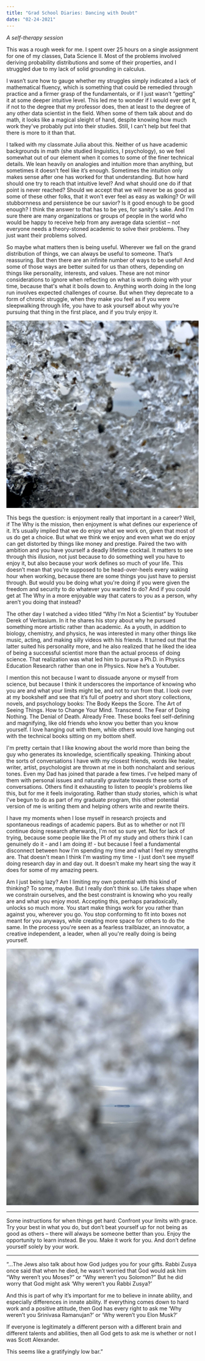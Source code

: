 ```yaml
---
title: "Grad School Diaries: Dancing with Doubt"
date: "02-24-2021"
---
```


*A self-therapy session*

This was a rough week for me. I spent over 25 hours on a single assignment for one of my classes, Data Science II. Most of the problems involved deriving probability distributions and some of their properties, and I struggled due to my lack of solid grounding in calculus.

I wasn’t sure how to gauge whether my struggles simply indicated a lack of mathematical fluency, which is something that could be remedied through practice and a firmer grasp of the fundamentals, or if I just wasn’t “getting” it at some deeper intuitive level. This led me to wonder if I would ever get it, if not to the degree that my professor does, then at least to the degree of any other data scientist in the field. When some of them talk about and do math, it looks like a magical sleight of hand, despite knowing how much work they've probably put into their studies. Still, I can't help but feel that there is more to it than that.

I talked with my classmate Julia about this. Neither of us have academic backgrounds in math (she studied linguistics, I psychology), so we feel somewhat out of our element when it comes to some of the finer technical details. We lean heavily on analogies and intuition more than anything, but sometimes it doesn’t feel like it’s enough. Sometimes the intuition only makes sense after one has worked for that understanding. But how hard should one try to reach that intuitive level? And what should one do if that point is never reached? Should we accept that we will never be as good as some of these other folks, that it won't ever feel as easy as walking? Or will stubbornness and persistence be our savior? Is it good enough to be good enough? I think the answer to that has to be yes, for sanity's sake. And I'm sure there are many organizations or groups of people in the world who would be happy to receive help from any average data scientist – not everyone needs a theory-stoned academic to solve their problems. They just want their problems solved.

So maybe what matters then is being useful. Wherever we fall on the grand distribution of things, we can always be useful to someone. That’s reassuring. But then there are an infinite number of ways to be useful! And some of those ways are better suited for us than others, depending on things like personality, interests, and values. These are not minor considerations to ignore when reflecting on what is worth doing with your time, because that's what it boils down to. Anything worth doing in the long run involves expected challenges of course. But when they deprecate to a form of chronic struggle, when they make you feel as if you were sleepwalking through life, you have to ask yourself about why you’re pursuing that thing in the first place, and if you truly enjoy it.

![](/photos/doubt1.jpg)

This begs the question: is enjoyment really that important in a career? Well, if The Why is the mission, then enjoyment is what defines our experience of it. It’s usually implied that we do enjoy what we work on, given that most of us do get a choice. But what we think we enjoy and even what we do enjoy can get distorted by things like money and prestige. Paired the two with ambition and you have yourself a deadly lifetime cocktail. It matters to see through this illusion, not just because to do something well you have to enjoy it, but also because your work defines so much of your life. This doesn’t mean that you’re supposed to be head-over-heels every waking hour when working, because there are some things you just have to persist through. But would you be doing what you're doing if you were given the freedom and security to do whatever you wanted to do? And if you could get at The Why in a more enjoyable way that caters to you as a person, why aren’t you doing that instead?

The other day I watched a video titled “Why I’m Not a Scientist” by Youtuber Derek of Veritasium. In it he shares his story about why he pursued something more artistic rather than academic. As a youth, in addition to biology, chemistry, and physics, he was interested in many other things like music, acting, and making silly videos with his friends. It turned out that the latter suited his personality more, and he also realized that he liked the idea of being a successful scientist more than the actual process of doing science. That realization was what led him to pursue a Ph.D. in Physics Education Research rather than one in Physics. Now he’s a Youtuber.

I mention this not because I want to dissuade anyone or myself from science, but because I think it underscores the importance of knowing who you are and what your limits might be, and not to run from that. I look over at my bookshelf and see that it’s full of poetry and short story collections, novels, and psychology books: The Body Keeps the Score. The Art of Seeing Things. How to Change Your Mind. Transcend. The Fear of Doing Nothing. The Denial of Death. Already Free. These books feel self-defining and magnifying, like old friends who know you better than you know yourself. I love hanging out with them, while others would love hanging out with the technical books sitting on my bottom shelf.

I'm pretty certain that I like knowing about the world more than being the guy who generates its knowledge, scientifically speaking. Thinking about the sorts of conversations I have with my closest friends, words like healer, writer, artist, psychologist are thrown at me in both nonchalant and serious tones. Even my Dad has joined that parade a few times. I’ve helped many of them with personal issues and naturally gravitate towards these sorts of conversations. Others find it exhausting to listen to people's problems like this, but for me it feels invigorating. Rather than study stories, which is what I’ve begun to do as part of my graduate program, this other potential version of me is writing them and helping others write and rewrite theirs.

I have my moments when I lose myself in research projects and spontaneous readings of academic papers. But as to whether or not I’ll continue doing research afterwards, I'm not so sure yet. Not for lack of trying, because some people like the PI of my study and others think I can genuinely do it - and I am doing it! - but because I feel a fundamental disconnect between how I'm spending my time and what I feel my strengths are. That doesn't mean I think I'm wasting my time - I just don't see myself doing research day in and day out. It doesn't make my heart sing the way it does for some of my amazing peers.

Am I just being lazy? Am I limiting my own potential with this kind of thinking? To some, maybe. But I really don’t think so. Life takes shape when we constrain ourselves, and the best constraint is knowing who you really are and what you enjoy most. Accepting this, perhaps paradoxically, unlocks so much more. You start make things work for you rather than against you, wherever you go. You stop conforming to fit into boxes not meant for you anyways, while creating more space for others to do the same. In the process you're seen as a fearless trailblazer, an innovator, a creative independent, a leader, when all you're really doing is being yourself.

![](/photos/doubt2.jpg)

---

Some instructions for when things get hard: Confront your limits with grace. Try your best in what you do, but don’t beat yourself up for not being as good as others – there will always be someone better than you. Enjoy the opportunity to learn instead. Be you. Make it work for you. And don’t define yourself solely by your work.

---

“…The Jews also talk about how God judges you for your gifts. Rabbi Zusya once said that when he died, he wasn’t worried that God would ask him “Why weren’t you Moses?” or “Why weren’t you Solomon?” But he did worry that God might ask ‘Why weren’t you Rabbi Zusya?’

And this is part of why it’s important for me to believe in innate ability, and especially differences in innate ability. If everything comes down to hard work and a positive attitude, then God has every right to ask me ‘Why weren’t you Srinivasa Ramanujan?’ or ‘Why weren’t you Elon Musk?’

If everyone is legitimately a different person with a different brain and different talents and abilities, then all God gets to ask me is whether or not I was Scott Alexander.

This seems like a gratifyingly low bar.”